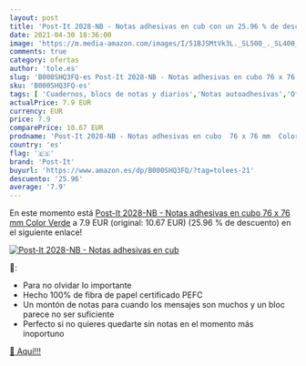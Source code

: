 ```yaml
---
layout: post
title: 'Post-It 2028-NB - Notas adhesivas en cub con un 25.96 % de descuento'
date: 2021-04-30 18:36:00
image: 'https://m.media-amazon.com/images/I/51BJSMtVk3L._SL500_._SL400_.jpg'
comments: true
category: ofertas
author: 'tole.es'
slug: 'B000SHQ3FQ-es Post-It 2028-NB - Notas adhesivas en cubo 76 x 76 mm Color...'
sku: 'B000SHQ3FQ-es'
tags: [ 'Cuadernos, blocs de notas y diarios','Notas autoadhesivas','Oficina y papelería','Productos de papel para oficina','post-it', ]
actualPrice: 7.9 EUR
currency: EUR
price: 7.9
comparePrice: 10.67 EUR
prodname: 'Post-It 2028-NB - Notas adhesivas en cubo  76 x 76 mm  Color Verde'
country: 'es'
flag: '🇪🇸'
brand: 'Post-It'
buyurl: 'https://www.amazon.es/dp/B000SHQ3FQ/?tag=tolees-21'
descuento: '25.96'
average: '7.9'
---
```


En este momento está [Post-It 2028-NB - Notas adhesivas en cubo  76 x 76 mm  Color Verde](https://www.amazon.es/dp/B000SHQ3FQ/?tag=tolees-21) a 7.9 EUR (original: 10.67 EUR) (25.96 %  de descuento) en el siguiente enlace!

[![Post-It 2028-NB - Notas adhesivas en cub](https://m.media-amazon.com/images/I/51BJSMtVk3L._SL500_._SL400_.jpg)](https://www.amazon.es/dp/B000SHQ3FQ/?tag=tolees-21)

🔎:

- Para no olvidar lo importante
- Hecho 100% de fibra de papel certificado PEFC
- Un montón de notas para cuando los mensajes son muchos y un bloc parece no ser suficiente
- Perfecto si no quieres quedarte sin notas en el momento más inoportuno

[🛒 Aquí!!!](https://www.amazon.es/dp/B000SHQ3FQ/?tag=tolees-21)
